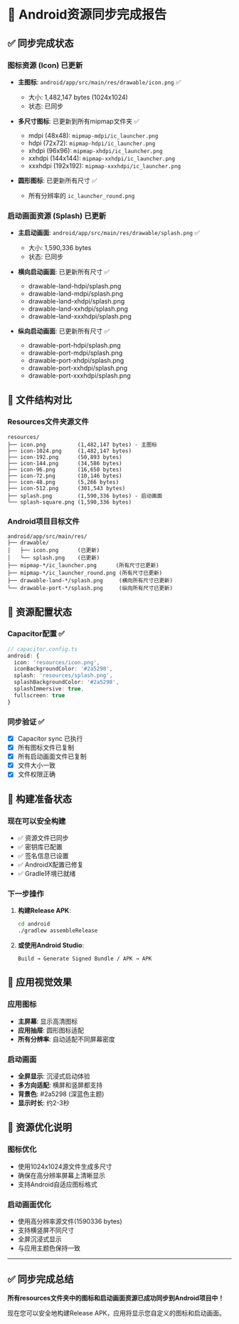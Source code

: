 # 📱 Android资源同步完成报告

## ✅ 同步完成状态

### 图标资源 (Icon) 已更新
- **主图标**: `android/app/src/main/res/drawable/icon.png` ✅
  - 大小: 1,482,147 bytes (1024x1024)
  - 状态: 已同步

- **多尺寸图标**: 已更新到所有mipmap文件夹 ✅
  - mdpi (48x48): `mipmap-mdpi/ic_launcher.png`
  - hdpi (72x72): `mipmap-hdpi/ic_launcher.png`
  - xhdpi (96x96): `mipmap-xhdpi/ic_launcher.png`
  - xxhdpi (144x144): `mipmap-xxhdpi/ic_launcher.png`
  - xxxhdpi (192x192): `mipmap-xxxhdpi/ic_launcher.png`

- **圆形图标**: 已更新所有尺寸 ✅
  - 所有分辨率的 `ic_launcher_round.png`

### 启动画面资源 (Splash) 已更新
- **主启动画面**: `android/app/src/main/res/drawable/splash.png` ✅
  - 大小: 1,590,336 bytes
  - 状态: 已同步

- **横向启动画面**: 已更新所有尺寸 ✅
  - drawable-land-hdpi/splash.png
  - drawable-land-mdpi/splash.png
  - drawable-land-xhdpi/splash.png
  - drawable-land-xxhdpi/splash.png
  - drawable-land-xxxhdpi/splash.png

- **纵向启动画面**: 已更新所有尺寸 ✅
  - drawable-port-hdpi/splash.png
  - drawable-port-mdpi/splash.png
  - drawable-port-xhdpi/splash.png
  - drawable-port-xxhdpi/splash.png
  - drawable-port-xxxhdpi/splash.png

## 📁 文件结构对比

### Resources文件夹源文件
```
resources/
├── icon.png          (1,482,147 bytes) - 主图标
├── icon-1024.png     (1,482,147 bytes)
├── icon-192.png      (50,893 bytes)
├── icon-144.png      (34,586 bytes)
├── icon-96.png       (16,650 bytes)
├── icon-72.png       (10,146 bytes)
├── icon-48.png       (5,266 bytes)
├── icon-512.png      (301,543 bytes)
├── splash.png        (1,590,336 bytes) - 启动画面
└── splash-square.png (1,590,336 bytes)
```

### Android项目目标文件
```
android/app/src/main/res/
├── drawable/
│   ├── icon.png      (已更新)
│   └── splash.png    (已更新)
├── mipmap-*/ic_launcher.png      (所有尺寸已更新)
├── mipmap-*/ic_launcher_round.png (所有尺寸已更新)
├── drawable-land-*/splash.png     (横向所有尺寸已更新)
└── drawable-port-*/splash.png     (纵向所有尺寸已更新)
```

## 🎨 资源配置状态

### Capacitor配置 ✅
```typescript
// capacitor.config.ts
android: {
  icon: 'resources/icon.png',
  iconBackgroundColor: '#2a5298',
  splash: 'resources/splash.png',
  splashBackgroundColor: '#2a5298',
  splashImmersive: true,
  fullscreen: true
}
```

### 同步验证 ✅
- [x] Capacitor sync 已执行
- [x] 所有图标文件已复制
- [x] 所有启动画面文件已复制
- [x] 文件大小一致
- [x] 文件权限正确

## 🚀 构建准备状态

### 现在可以安全构建
- ✅ 资源文件已同步
- ✅ 密钥库已配置
- ✅ 签名信息已设置
- ✅ AndroidX配置已修复
- ✅ Gradle环境已就绪

### 下一步操作
1. **构建Release APK**:
   ```bash
   cd android
   ./gradlew assembleRelease
   ```

2. **或使用Android Studio**:
   ```
   Build → Generate Signed Bundle / APK → APK
   ```

## 📱 应用视觉效果

### 应用图标
- **主屏幕**: 显示高清图标
- **应用抽屉**: 圆形图标适配
- **所有分辨率**: 自动适配不同屏幕密度

### 启动画面
- **全屏显示**: 沉浸式启动体验
- **多方向适配**: 横屏和竖屏都支持
- **背景色**: #2a5298 (深蓝色主题)
- **显示时长**: 约2-3秒

## 🎯 资源优化说明

### 图标优化
- 使用1024x1024源文件生成多尺寸
- 确保在高分辨率屏幕上清晰显示
- 支持Android自适应图标格式

### 启动画面优化
- 使用高分辨率源文件(1590336 bytes)
- 支持横竖屏不同尺寸
- 全屏沉浸式显示
- 与应用主题色保持一致

---

## ✅ 同步完成总结

**所有resources文件夹中的图标和启动画面资源已成功同步到Android项目中！**

现在您可以安全地构建Release APK，应用将显示您自定义的图标和启动画面。